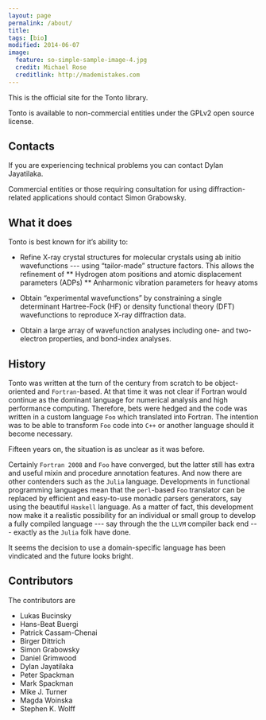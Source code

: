 ```yaml
---
layout: page
permalink: /about/
title: 
tags: [bio]
modified: 2014-06-07
image:
  feature: so-simple-sample-image-4.jpg
  credit: Michael Rose
  creditlink: http://mademistakes.com
---
```


This is the official site for the Tonto library.

Tonto is available to non-commercial entities under the GPLv2 open source
license.

## Contacts

If you are experiencing technical problems you can contact Dylan Jayatilaka.

Commercial entities or those requiring consultation for using
diffraction-related applications should contact Simon Grabowsky.

## What it does

Tonto is best known for it’s ability to:

* Refine X-ray crystal structures for molecular crystals using 
  ab initio wavefunctions --- using “tailor-made” structure factors. This
  allows the refinement of
  ** Hydrogen atom positions and atomic displacement parameters (ADPs)
  ** Anharmonic vibration parameters for heavy atoms

* Obtain “experimental wavefunctions” by constraining a single determinant
  Hartree-Fock (HF) or density functional theory (DFT) wavefunctions to
  reproduce X-ray diffraction data.

* Obtain a large array of wavefunction analyses including one- and two-electron
  properties, and bond-index analyses.

## History

Tonto was written at the turn of the century from scratch to be object-oriented
and `Fortran`-based. At that time it was not clear if Fortran would continue as the
dominant language for numerical analysis and high performance computing. Therefore,
bets were hedged and the code was written in a custom language `Foo` which
translated into Fortran. The intention was to be able to transform `Foo` code
into `C++` or another language should it become necessary.

Fifteen years on, the situation is as unclear as it was before. 

Certainly `Fortran 2008` and `Foo` have converged, but the latter still has
extra and useful mixin and procedure annotation features. And now there are
other contenders such as the `Julia` language. Developments in functional
programming languages mean that the `perl`-based `Foo` translator can be
replaced by efficient and easy-to-use monadic parsers generators, say using the
beautiful `Haskell` language. As a matter of fact, this development now make it a
realistic possibility for an individual or small group to develop a fully
compiled language --- say through the the `LLVM` compiler back end --- exactly
as the `Julia` folk have done.

It seems the decision to use a domain-specific language has been vindicated and
the future looks bright.

## Contributors

The contributors are

* Lukas Bucinsky
* Hans-Beat Buergi
* Patrick Cassam-Chenai
* Birger Dittrich
* Simon Grabowsky
* Daniel Grimwood
* Dylan Jayatilaka
* Peter Spackman
* Mark Spackman
* Mike J. Turner
* Magda Woinska
* Stephen K. Wolff

